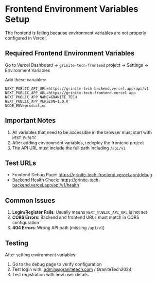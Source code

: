 # Frontend Environment Variables Setup

The frontend is failing because environment variables are not properly configured in Vercel.

## Required Frontend Environment Variables

Go to Vercel Dashboard → `grinite-tech-frontend` project → Settings → Environment Variables

Add these variables:

```
NEXT_PUBLIC_API_URL=https://grinite-tech-backend.vercel.app/api/v1
NEXT_PUBLIC_APP_URL=https://grinite-tech-frontend.vercel.app
NEXT_PUBLIC_APP_NAME=GRANITE TECH
NEXT_PUBLIC_APP_VERSION=1.0.0
NODE_ENV=production
```

## Important Notes

1. All variables that need to be accessible in the browser must start with `NEXT_PUBLIC_`
2. After adding environment variables, redeploy the frontend project
3. The API URL must include the full path including `/api/v1`

## Test URLs

- Frontend Debug Page: https://grinite-tech-frontend.vercel.app/debug
- Backend Health Check: https://grinite-tech-backend.vercel.app/api/v1/health

## Common Issues

1. **Login/Register Fails**: Usually means `NEXT_PUBLIC_API_URL` is not set
2. **CORS Errors**: Backend and frontend URLs must match in CORS configuration
3. **404 Errors**: Wrong API path (missing `/api/v1`)

## Testing

After setting environment variables:
1. Go to the debug page to verify configuration
2. Test login with: admin@granitetech.com / GraniteTech2024!
3. Test registration with new user details